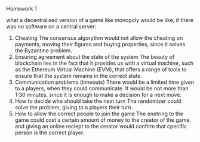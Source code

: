 Homework 1

what a decentralised version of a game like monopoly would be
like, if there was no software on a central server:

1. Cheating
 The consensus algorythm would not allow the cheating on payments, moving their figures and buying properties, since it solves the Byzantine problem.
2. Ensuring agreement about the state of the system
 The beauty of blockchain lies in the fact that it provides us with a virtual machine, such as the Ethereum Virtual Machine (EVM), that offers a range of tools to ensure that the system remains in the correct state.
3. Communication problems (timeouts)
 There would be a limited time given to a players, when they could communicate. It would be not more than 1:30 minutes, since it is enough to make a decision for a next move.
4. How to decide who should take the next turn
 The randomizer could solve the problem, giving to a players their turn.
5. How to allow the correct people to join the game
 The enetring to the game could cost a certain amount of money to the creator of the game, and giving an online reciept to the creator would confirm that cpecific person is the correct player.
  
